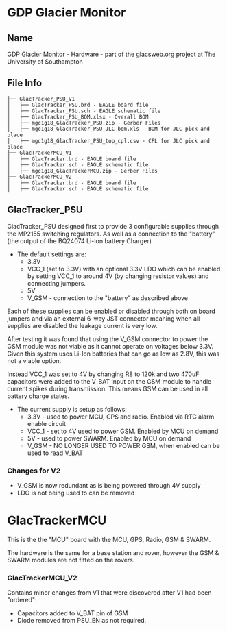 # GDP Glacier Monitor

## Name
GDP Glacier Monitor - Hardware - part of the glacsweb.org project at The University of Southampton

## File Info
```
├── GlacTracker_PSU_V1
│   ├── GlacTracker_PSU.brd - EAGLE board file
│   ├── GlacTracker_PSU.sch - EAGLE schematic file
│   ├── GlacTracker_PSU_BOM.xlsx - Overall BOM
│   ├── mgc1g18_GlacTracker_PSU.zip - Gerber Files
│   ├── mgc1g18_GlacTracker_PSU_JLC_bom.xls - BOM for JLC pick and place
│   ├── mgc1g18_GlacTracker_PSU_top_cpl.csv - CPL for JLC pick and place
├── GlacTrackerMCU_V1 
│   ├── GlacTracker.brd - EAGLE board file
│   ├── GlacTracker.sch - EAGLE schematic file
│   ├── mgc1g18_GlacTrackerMCU.zip - Gerber Files
├── GlacTrackerMCU_V2
│   ├── GlacTracker.brd - EAGLE board file
│   ├── GlacTracker.sch - EAGLE schematic file
```

## GlacTracker_PSU
GlacTracker_PSU designed first to provide 3 configurable supplies through the MP2155 switching regulators. As well as a connection to the "battery" (the output of the BQ24074 Li-Ion battery Charger)
* The default settings are:
    * 3.3V
    * VCC_1 (set to 3.3V) with an optional 3.3V LDO which can be enabled by setting VCC_1 to around 4V (by changing resistor values) and connecting jumpers.
    * 5V
    * V_GSM - connection to the "battery" as described above

Each of these supplies can be enabled or disabled through both on board jumpers and via an external 6-way JST connector meaning when all supplies are disabled the leakage current is very low.

After testing it was found that using the V_GSM connector to power the GSM module was not viable as it cannot operate on voltages below 3.3V. Given this system uses Li-Ion batteries that can go as low as 2.8V, this was not a viable option.

Instead VCC_1 was set to 4V by changing R8 to 120k and two 470uF capacitors were added to the V_BAT input on the GSM module to handle current spikes during transmission. This means GSM can be used in all battery charge states.

* The current supply is setup as follows:
    * 3.3V - used to power MCU, GPS and radio. Enabled via RTC alarm enable circuit
    * VCC_1 - set to 4V used to power GSM. Enabled by MCU on demand
    * 5V - used to power SWARM. Enabled by MCU on demand
    * V_GSM - NO LONGER USED TO POWER GSM, when enabled can be used to read V_BAT

### Changes for V2
* V_GSM is now redundant as is being powered through 4V supply
* LDO is not being used to can be removed


# GlacTrackerMCU
This is the the "MCU" board with the MCU, GPS, Radio, GSM & SWARM.

The hardware is the same for a base station and rover, however the GSM & SWARM modules are not fitted on the rovers.


### GlacTrackerMCU_V2
Contains minor changes from V1 that were discovered after V1 had been "ordered":
* Capacitors added to V_BAT pin of GSM
* Diode removed from PSU_EN as not required.

